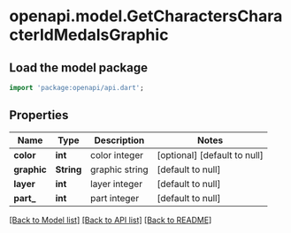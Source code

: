 # openapi.model.GetCharactersCharacterIdMedalsGraphic

## Load the model package
```dart
import 'package:openapi/api.dart';
```

## Properties
Name | Type | Description | Notes
------------ | ------------- | ------------- | -------------
**color** | **int** | color integer | [optional] [default to null]
**graphic** | **String** | graphic string | [default to null]
**layer** | **int** | layer integer | [default to null]
**part_** | **int** | part integer | [default to null]

[[Back to Model list]](../README.md#documentation-for-models) [[Back to API list]](../README.md#documentation-for-api-endpoints) [[Back to README]](../README.md)


